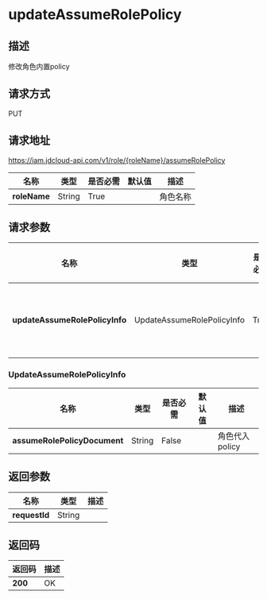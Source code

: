 # updateAssumeRolePolicy


## 描述
修改角色内置policy

## 请求方式
PUT

## 请求地址
https://iam.jdcloud-api.com/v1/role/{roleName}/assumeRolePolicy

|名称|类型|是否必需|默认值|描述|
|---|---|---|---|---|
|**roleName**|String|True||角色名称|

## 请求参数
|名称|类型|是否必需|默认值|描述|
|---|---|---|---|---|
|**updateAssumeRolePolicyInfo**|UpdateAssumeRolePolicyInfo|True||角色权限信息|

### UpdateAssumeRolePolicyInfo
|名称|类型|是否必需|默认值|描述|
|---|---|---|---|---|
|**assumeRolePolicyDocument**|String|False||角色代入policy|

## 返回参数
|名称|类型|描述|
|---|---|---|
|**requestId**|String||



## 返回码
|返回码|描述|
|---|---|
|**200**|OK|

